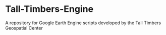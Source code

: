 # Tall-Timbers-Engine
A repository for Google Earth Engine scripts developed by the Tall Timbers Geospatial Center
